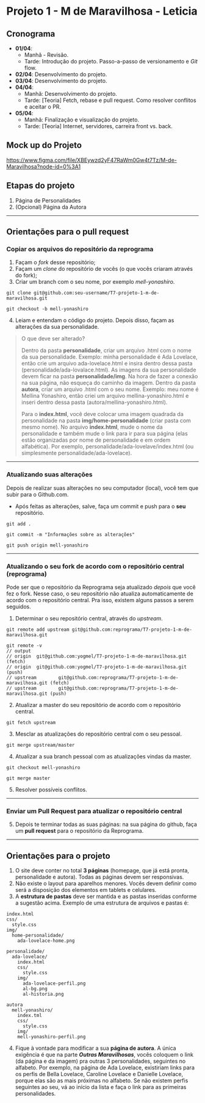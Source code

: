# Projeto 1 - M de Maravilhosa - Leticia

## Cronograma
- **01/04**: 
  - Manhã - Revisão.
  - Tarde: Introdução do projeto. Passo-a-passo de versionamento e *Git* flow.
- **02/04**: Desenvolvimento do projeto.
- **03/04**:  Desenvolvimento do projeto.
- **04/04**:
  - Manhã: Desenvolvimento do projeto.
  - Tarde: [Teoria] Fetch, rebase e pull request. Como resolver conflitos e aceitar o PR.
- **05/04**:
  - Manhã: Finalização e visualização do projeto.
  - Tarde: [Teoria] Internet, servidores, carreira front vs. back.

## Mock up do Projeto
https://www.figma.com/file/XBEywzd2yF47RaWm0Gw4t7Tz/M-de-Maravilhosa?node-id=0%3A1


## Etapas do projeto
1. Página de Personalidades
2. (Opcional) Página da Autora

---------------


## Orientações para o pull request
### Copiar os arquivos do repositório da reprograma
1. Façam o _fork_ desse repositório;
2. Façam um _clone_ do repositório de vocês (o que vocês criaram através do fork);
3. Criar um branch com o seu nome, por exemplo *mell-yonashiro*.
```
git clone git@github.com:seu-username/T7-projeto-1-m-de-maravilhosa.git

git checkout -b mell-yonashiro
```

4. Leiam e entendam o código do projeto. Depois disso, façam as alterações da sua personalidade.


> O que deve ser alterado?
>
> Dentro da pasta **personalidade**, criar um arquivo .html com o nome da sua personalidade. Exemplo: minha personalidade é Ada Lovelace, então crie um arquivo ada-lovelace.html e insira dentro dessa pasta (personalidade/ada-lovalace.html). As imagens da sua personalidade devem ficar na pasta **personalidade/img**. Na hora de fazer a conexão na sua página, não esqueça do caminho da imagem.
> Dentro da pasta **autora**, criar um arquivo .html com o seu nome. Exemplo: meu nome é Mellina Yonashiro, então criei um arquivo mellina-yonashiro.html e inseri dentro dessa pasta (autora/mellina-yonashiro.html).
>
> Para o **index.html**, você deve colocar uma imagem quadrada da personalidade na pasta **img/home-personalidade** (criar pasta com mesmo nome). No arquivo **index.html**, mude o nome da personalidade e também mude o link para ir para sua página (elas estão organizadas por nome de personalidade e em ordem alfabética). Por exemplo, personalidade/ada-lovelave/index.html (ou simplesmente personalidade/ada-lovelace).
>

----------

### Atualizando suas alterações
Depois de realizar suas alterações no seu computador (local), você tem que subir para o Github.com.
* Após feitas as alterações, salve, faça um commit e push para o **seu** repositório.
```
git add .

git commit -m "Informações sobre as alterações"

git push origin mell-yonashiro

```

---------------

### Atualizando o seu fork de acordo com o repositório central (reprograma)
Pode ser que o repositório da Reprograma seja atualizado *depois* que você fez o fork. Nesse caso, o seu repositório não atualiza automaticamente de acordo com o repositório central. Pra isso, existem alguns passos a serem seguidos.
1. Determinar o seu repositório central, através do *upstream*.
```
git remote add upstream git@github.com:reprograma/T7-projeto-1-m-de-maravilhosa.git

git remote -v 
// output
// origin  git@github.com:yogmel/T7-projeto-1-m-de-maravilhosa.git (fetch)
// origin  git@github.com:yogmel/T7-projeto-1-m-de-maravilhosa.git (push)
// upstream        git@github.com:reprograma/T7-projeto-1-m-de-maravilhosa.git (fetch)
// upstream        git@github.com:reprograma/T7-projeto-1-m-de-maravilhosa.git (push)
```
2. Atualizar a master do seu repositório de acordo com o repositório central.
```
git fetch upstream
```
3. Mesclar as atualizações do repositório central com o seu pessoal.
```
git merge upstream/master
```
4. Atualizar a sua branch pessoal com as atualizações vindas da master.
```
git checkout mell-yonashiro

git merge master
```
5. Resolver possíveis conflitos.

-------------

### Enviar um Pull Request para atualizar o repositório central

5. Depois te terminar todas as suas páginas: na sua página do github, faça um **pull request** para o repositório da Reprograma.


---------------


## Orientações para o projeto
1. O site deve conter no total **3 páginas** (homepage, que já está pronta, personalidade e autora). Todas as páginas devem ser responsivas.
2. Não existe o layout para aparelhos menores. Vocês devem definir como será a disposição dos elementos em tablets e celulares.
3. A **estrutura de pastas** deve ser mantida e as pastas inseridas conforme a sugestão acima. Exemplo de uma estrutura de arquivos e pastas é:
```
index.html
css/
  style.css
img/
  home-personalidade/
    ada-lovelace-home.png

personalidade/
  ada-lovelace/
    index.html
    css/
      style.css
    img/
      ada-lovelace-perfil.png
      al-bg.png
      al-historia.png

autora
  mell-yonashiro/
    index.tml
    css/
      style.css
    img/
    mell-yonashiro-perfil.png
```
4. Fique à vontade para modificar a sua **página de autora**. A única exigência é que na parte ***Outras Maravilhosas***, vocês coloquem o link (da página e da imagem) pra outras 3 personalidades, seguintes no alfabeto. Por exemplo, na página de Ada Lovelace, existiriam links para os perfis de Bella Lovelace, Caroline Lovelace e Danielle Lovelace, porque elas são as mais próximas no alfabeto. Se não existem perfis seguintes ao seu, vá ao início da lista e faça o link para as primeiras personalidades.
